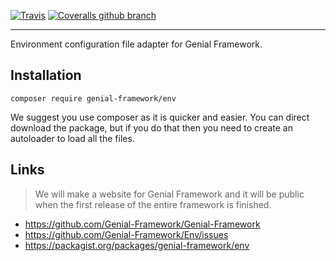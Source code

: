 [![Travis](https://img.shields.io/travis/Genial-Framework/Env.svg?style=flat-square)](https://travis-ci.org/Genial-Framework/Env) [![Coveralls github branch](https://img.shields.io/coveralls/github/Genial-Framework/Env/master.svg?style=flat-square)](https://coveralls.io/github/Genial-Framework/Env?branch=master)

-------
Environment configuration file adapter for Genial Framework.

## Installation
```
composer require genial-framework/env
```

We suggest you use composer as it is quicker and easier. You can direct download the package, but if you do that then you need to create an autoloader to load all the files.

## Links
> We will make a website for Genial Framework and it will be public when the first release of the entire framework is finished.
- https://github.com/Genial-Framework/Genial-Framework
- https://github.com/Genial-Framework/Env/issues
- https://packagist.org/packages/genial-framework/env
